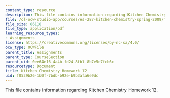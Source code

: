 ```yaml
---
content_type: resource
description: This file contains information regarding Kitchen Chemistry Homework 12.
file: /ol-ocw-studio-app/courses/es-287-kitchen-chemistry-spring-2009/f0539b261b0f7bdbb92eb9b3afa6e9dc_MITES_287S09_assn12_Week12.pdf
file_size: 86118
file_type: application/pdf
learning_resource_types:
- Assignments
license: https://creativecommons.org/licenses/by-nc-sa/4.0/
ocw_type: OCWFile
parent_title: Assignments
parent_type: CourseSection
parent_uid: 0ee64e16-4a4b-fd24-8fb1-8b7e5e7fcb6c
resourcetype: Document
title: Kitchen Chemistry Homework 12
uid: f0539b26-1b0f-7bdb-b92e-b9b3afa6e9dc
---
```

This file contains information regarding Kitchen Chemistry Homework 12.